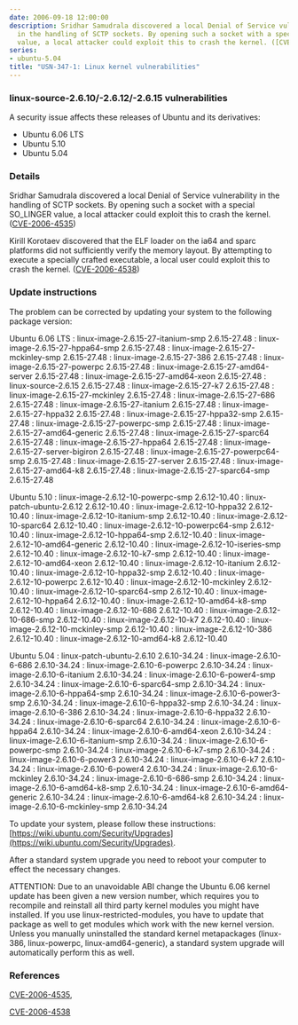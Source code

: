 ```yaml
---
date: 2006-09-18 12:00:00
description: Sridhar Samudrala discovered a local Denial of Service vulnerability
  in the handling of SCTP sockets. By opening such a socket with a special SO_LINGER
  value, a local attacker could exploit this to crash the kernel. ([CVE-2006-4535](http://people.ubuntu.com/~ubuntu-security/cve/CVE-2006-4535))
series:
- ubuntu-5.04
title: "USN-347-1: Linux kernel vulnerabilities"
---
```



### linux-source-2.6.10/-2.6.12/-2.6.15 vulnerabilities

A security issue affects these releases of Ubuntu and its derivatives:

* Ubuntu 6.06 LTS
* Ubuntu 5.10
* Ubuntu 5.04

### Details

Sridhar Samudrala discovered a local Denial of Service vulnerability in the handling of SCTP sockets. By opening such a socket with a special SO_LINGER value, a local attacker could exploit this to crash the kernel. ([CVE-2006-4535](http://people.ubuntu.com/~ubuntu-security/cve/CVE-2006-4535))

Kirill Korotaev discovered that the ELF loader on the ia64 and sparc platforms did not sufficiently verify the memory layout. By attempting to execute a specially crafted executable, a local user could exploit this to crash the kernel. ([CVE-2006-4538](http://people.ubuntu.com/~ubuntu-security/cve/CVE-2006-4538))

### Update instructions

The problem can be corrected by updating your system to the following package version:

Ubuntu 6.06 LTS
 : linux-image-2.6.15-27-itanium-smp <span>2.6.15-27.48</span>
 : linux-image-2.6.15-27-hppa64-smp <span>2.6.15-27.48</span>
 : linux-image-2.6.15-27-mckinley-smp <span>2.6.15-27.48</span>
 : linux-image-2.6.15-27-386 <span>2.6.15-27.48</span>
 : linux-image-2.6.15-27-powerpc <span>2.6.15-27.48</span>
 : linux-image-2.6.15-27-amd64-server <span>2.6.15-27.48</span>
 : linux-image-2.6.15-27-amd64-xeon <span>2.6.15-27.48</span>
 : linux-source-2.6.15 <span>2.6.15-27.48</span>
 : linux-image-2.6.15-27-k7 <span>2.6.15-27.48</span>
 : linux-image-2.6.15-27-mckinley <span>2.6.15-27.48</span>
 : linux-image-2.6.15-27-686 <span>2.6.15-27.48</span>
 : linux-image-2.6.15-27-itanium <span>2.6.15-27.48</span>
 : linux-image-2.6.15-27-hppa32 <span>2.6.15-27.48</span>
 : linux-image-2.6.15-27-hppa32-smp <span>2.6.15-27.48</span>
 : linux-image-2.6.15-27-powerpc-smp <span>2.6.15-27.48</span>
 : linux-image-2.6.15-27-amd64-generic <span>2.6.15-27.48</span>
 : linux-image-2.6.15-27-sparc64 <span>2.6.15-27.48</span>
 : linux-image-2.6.15-27-hppa64 <span>2.6.15-27.48</span>
 : linux-image-2.6.15-27-server-bigiron <span>2.6.15-27.48</span>
 : linux-image-2.6.15-27-powerpc64-smp <span>2.6.15-27.48</span>
 : linux-image-2.6.15-27-server <span>2.6.15-27.48</span>
 : linux-image-2.6.15-27-amd64-k8 <span>2.6.15-27.48</span>
 : linux-image-2.6.15-27-sparc64-smp <span>2.6.15-27.48</span>

Ubuntu 5.10
 : linux-image-2.6.12-10-powerpc-smp <span>2.6.12-10.40</span>
 : linux-patch-ubuntu-2.6.12 <span>2.6.12-10.40</span>
 : linux-image-2.6.12-10-hppa32 <span>2.6.12-10.40</span>
 : linux-image-2.6.12-10-itanium-smp <span>2.6.12-10.40</span>
 : linux-image-2.6.12-10-sparc64 <span>2.6.12-10.40</span>
 : linux-image-2.6.12-10-powerpc64-smp <span>2.6.12-10.40</span>
 : linux-image-2.6.12-10-hppa64-smp <span>2.6.12-10.40</span>
 : linux-image-2.6.12-10-amd64-generic <span>2.6.12-10.40</span>
 : linux-image-2.6.12-10-iseries-smp <span>2.6.12-10.40</span>
 : linux-image-2.6.12-10-k7-smp <span>2.6.12-10.40</span>
 : linux-image-2.6.12-10-amd64-xeon <span>2.6.12-10.40</span>
 : linux-image-2.6.12-10-itanium <span>2.6.12-10.40</span>
 : linux-image-2.6.12-10-hppa32-smp <span>2.6.12-10.40</span>
 : linux-image-2.6.12-10-powerpc <span>2.6.12-10.40</span>
 : linux-image-2.6.12-10-mckinley <span>2.6.12-10.40</span>
 : linux-image-2.6.12-10-sparc64-smp <span>2.6.12-10.40</span>
 : linux-image-2.6.12-10-hppa64 <span>2.6.12-10.40</span>
 : linux-image-2.6.12-10-amd64-k8-smp <span>2.6.12-10.40</span>
 : linux-image-2.6.12-10-686 <span>2.6.12-10.40</span>
 : linux-image-2.6.12-10-686-smp <span>2.6.12-10.40</span>
 : linux-image-2.6.12-10-k7 <span>2.6.12-10.40</span>
 : linux-image-2.6.12-10-mckinley-smp <span>2.6.12-10.40</span>
 : linux-image-2.6.12-10-386 <span>2.6.12-10.40</span>
 : linux-image-2.6.12-10-amd64-k8 <span>2.6.12-10.40</span>

Ubuntu 5.04
 : linux-patch-ubuntu-2.6.10 <span>2.6.10-34.24</span>
 : linux-image-2.6.10-6-686 <span>2.6.10-34.24</span>
 : linux-image-2.6.10-6-powerpc <span>2.6.10-34.24</span>
 : linux-image-2.6.10-6-itanium <span>2.6.10-34.24</span>
 : linux-image-2.6.10-6-power4-smp <span>2.6.10-34.24</span>
 : linux-image-2.6.10-6-sparc64-smp <span>2.6.10-34.24</span>
 : linux-image-2.6.10-6-hppa64-smp <span>2.6.10-34.24</span>
 : linux-image-2.6.10-6-power3-smp <span>2.6.10-34.24</span>
 : linux-image-2.6.10-6-hppa32-smp <span>2.6.10-34.24</span>
 : linux-image-2.6.10-6-386 <span>2.6.10-34.24</span>
 : linux-image-2.6.10-6-hppa32 <span>2.6.10-34.24</span>
 : linux-image-2.6.10-6-sparc64 <span>2.6.10-34.24</span>
 : linux-image-2.6.10-6-hppa64 <span>2.6.10-34.24</span>
 : linux-image-2.6.10-6-amd64-xeon <span>2.6.10-34.24</span>
 : linux-image-2.6.10-6-itanium-smp <span>2.6.10-34.24</span>
 : linux-image-2.6.10-6-powerpc-smp <span>2.6.10-34.24</span>
 : linux-image-2.6.10-6-k7-smp <span>2.6.10-34.24</span>
 : linux-image-2.6.10-6-power3 <span>2.6.10-34.24</span>
 : linux-image-2.6.10-6-k7 <span>2.6.10-34.24</span>
 : linux-image-2.6.10-6-power4 <span>2.6.10-34.24</span>
 : linux-image-2.6.10-6-mckinley <span>2.6.10-34.24</span>
 : linux-image-2.6.10-6-686-smp <span>2.6.10-34.24</span>
 : linux-image-2.6.10-6-amd64-k8-smp <span>2.6.10-34.24</span>
 : linux-image-2.6.10-6-amd64-generic <span>2.6.10-34.24</span>
 : linux-image-2.6.10-6-amd64-k8 <span>2.6.10-34.24</span>
 : linux-image-2.6.10-6-mckinley-smp <span>2.6.10-34.24</span>

To update your system, please follow these instructions: [https://wiki.ubuntu.com/Security/Upgrades](https://wiki.ubuntu.com/Security/Upgrades).

After a standard system upgrade you need to reboot your computer to effect the necessary changes.

ATTENTION: Due to an unavoidable ABI change the Ubuntu 6.06 kernel update has been given a new version number, which requires you to recompile and reinstall all third party kernel modules you might have installed. If you use linux-restricted-modules, you have to update that package as well to get modules which work with the new kernel version. Unless you manually uninstalled the standard kernel metapackages (linux-386, linux-powerpc, linux-amd64-generic), a standard system upgrade will automatically perform this as well.

### References

 
 [CVE-2006-4535](http://people.ubuntu.com/~ubuntu-security/cve/CVE-2006-4535), 

 [CVE-2006-4538](http://people.ubuntu.com/~ubuntu-security/cve/CVE-2006-4538)